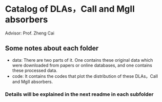 # Catalog of DLAs，CaII and MgII absorbers  
Advisor: Prof. Zheng Cai  
## Some notes about each folder  
* data: There are two parts of it. One contains these original data which were downloaded from papers or online databases, and one contains these processed data.  
* code: It contains the codes that plot the distribution of these DLAs，CaII and MgII absorbers.  
### Details will be explained in the next readme in each subfolder  
 

